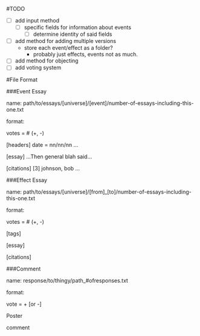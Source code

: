 #TODO
- [ ] add input method
  - [ ] specific fields for information about events
    - [ ] determine identity of said fields
- [ ] add method for adding multiple versions
  - store each event/effect as a folder?
    - probably just effects, events not as much.
- [ ] add method for objecting
- [ ] add voting system

#File Format

###Event Essay

name: path/to/essays/[universe]/[event]/number-of-essays-including-this-one.txt

format:

votes = # (+, -)

[headers]
date = nn/nn/nn ...

[essay]
...Then general blah said...

[citations]
[3] johnson, bob ...

###Effect Essay

name: path/to/essays/[universe]/[from]_[to]/number-of-essays-including-this-one.txt

format:

votes = # (+, -)

[tags]

[essay]

[citations]

###Comment

name: response/to/thingy/path_#ofresponses.txt

format:

vote = + [or -]

Poster

comment
